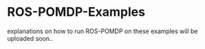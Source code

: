 # ROS-POMDP-Examples

explanations on how to run ROS-POMDP on these examples will be uploaded soon..
